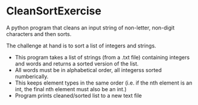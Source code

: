 # CleanSortExercise
A python program that cleans an input string of non-letter, non-digit characters and then sorts.

The challenge at hand is to sort a list of integers and strings.
* This program takes a list of strings (from a .txt file) containing integers and
words and returns a sorted version of the list.
* All words must be in alphabetical order, all integerss sorted numberically.
* This keeps element types in the same order (i.e. if the nth element is an
int, the final nth element must also be an int.)
* Program prints cleaned/sorted list to a new text file
